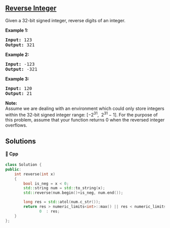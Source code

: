## [Reverse Integer](https://leetcode.com/problems/reverse-integer)

<p>Given a 32-bit signed integer, reverse digits of an integer.</p>

<p><strong>Example 1:</strong></p>

<pre>
<strong>Input:</strong> 123
<strong>Output:</strong> 321
</pre>

<p><strong>Example 2:</strong></p>

<pre>
<strong>Input:</strong> -123
<strong>Output:</strong> -321
</pre>

<p><strong>Example 3:</strong></p>

<pre>
<strong>Input:</strong> 120
<strong>Output:</strong> 21
</pre>

<p><strong>Note:</strong><br />
Assume we are dealing with an environment which could only store integers within the 32-bit signed integer range: [&minus;2<sup>31</sup>,&nbsp; 2<sup>31&nbsp;</sup>&minus; 1]. For the purpose of this problem, assume that your function returns 0 when the reversed integer overflows.</p>


## Solutions
#### 🧠 Cpp
```cpp
class Solution {
public:
    int reverse(int x)
    {
        bool is_neg = x < 0;
        std::string num = std::to_string(x);
        std::reverse(num.begin()+is_neg, num.end());

        long res = std::atol(num.c_str());
        return res > numeric_limits<int>::max() || res < numeric_limits<int>::min() ? 
               0  : res;
    }
};
```
